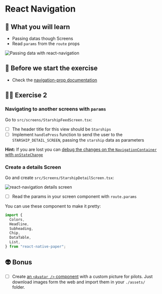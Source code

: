 # React Navigation

## 📡 What you will learn

- Passing datas though Screens
- Read `params` from the `route` props

![Passing data with react-navigation](https://media.giphy.com/media/3o84svPyVceu6Oiudi/giphy.gif)

## 👾 Before we start the exercise

- Check the [navigation-prop documentation](https://reactnavigation.org/docs/navigation-prop/#navigate)

## 👨‍🚀 Exercise 2

### Navigating to another screens with `params`

Go to `src/screens/StarshipFeedScreen.tsx`:

- [ ] The header title for this view should be `Starships`
- [ ] Implement `handlePress` function to send the user to the `STARSHIP_DETAIL_SCREEN`, passing the `starship` data as parameters

**Hint:** If you are lost you can [debug the changes on the `NavigationContainer` with `onStateChange`](https://reactnavigation.org/docs/navigation-container/#initialstate)

### Create a details Screen

Go and create `src/Screens/StarshipDetailScreen.tsx`:

![react-navigation details screen](https://raw.githubusercontent.com/flexbox/react-native-workshop/main/challenges/react-navigation/details-screen.png)

- [ ] Read the params in your screen component with `route.params`

You can use these component to make it pretty:

```javascript
import {
  Colors,
  Headline,
  Subheading,
  Chip,
  DataTable,
  List,
} from "react-native-paper";
```

## 👽 Bonus

- [ ] Create [an `<Avatar />` component](https://callstack.github.io/react-native-paper/avatar-image.html) with a custom picture for pilots. Just download images form the web and import them in your `./assets/` folder.
